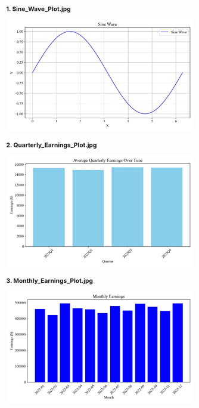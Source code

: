 ### 1. Sine_Wave_Plot.jpg
![Sine Wave Plot](Outputs/Sine_Wave_Plot.jpg)

### 2. Quarterly_Earnings_Plot.jpg
![Quarterly Earnings Plot](Outputs/Quarterly_Earnings_Plot.jpg)

### 3. Monthly_Earnings_Plot.jpg
![Monthly Earnings Plot](Outputs/Monthly_Earnings_Plot.jpg)
